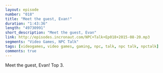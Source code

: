 ```yaml
---
layout: episode
number: "018"
title: "Meet the guest, Evan!"
duration: "1:43:36"
length: "49730991"
short_description: "Meet the guest, Evan"
link: http://episodes.incronaut.com/NPC+Talk+Ep018+2015-08-20.mp3
segments: "Video Games, NPC Talk"
tags: [videogames, video games, gaming, npc, talk, npc talk, npctalk]
comments: true
---
```


Meet the guest, Evan! Top 3.
